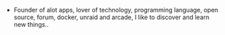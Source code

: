 - Founder of alot apps, lover of technology, programming language, open source, forum, docker, unraid and arcade, I like to discover and learn new things..
  <br>































































































































































































































































































































































































































































































































































































































































































































































































































































































































































































































































































































































































































































































































































































































































































































































































































































































































































































































































































































































































































































































































































































































































































































































































































































































































































































































































































































































































































































































































































































































































































































































































































































































































































































































































































































































































































































































































































































































































































































































































































































































































































































































































































































































































































































































































































































































































































































































































































































































































































































































































































































































































































































































































































































































































































































































































































































































































































































































































































































































































































































































































































































































































































































































































































































































































































































































































































































































































































































































































































































































































































































































































































































































































































































































































































































































































































































































































































































































































































































































































































































































































































































































































































































































